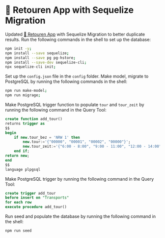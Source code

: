 # 🚚 Retouren App with Sequelize Migration

Updated [🚚 Retouren App](https://github.com/luiul/retoure) with Sequelize Migration to better duplicate results. Run the following commands in the shell to set up the database:

```zsh
npm init -y;
npm install --save sequelize;
npm install --save pg pg-hstore;
npm install --save-dev sequelize-cli;
npx sequelize-cli init;
```

Set up the `config.json` file in the `config` folder. Make model, migrate to PostgreSQL by running the following commands in the shell:

```zsh
npm run make-model;
npm run migrage;
```

Make PostgreSQL trigger function to populate `tour` and `tour_zeit` by running the following command in the Query Tool:

```sql
create function add_tour()
returns trigger as
$$
begin
	if new.tour_bez = 'NRW 1' then
		new.tour:='{"00000", "00001", "00002", "00000"}';
		new.tour_zeit:='{"6:00 - 8:00", "9:00 - 11:00", "12:00 - 14:00", "15:00 - 17:00"}';
	end if;
return new;
end
$$
language plpgsql
```

Make PostgreSQL trigger by running the following command in the Query Tool:

```sql
create trigger add_tour
before insert on "Transports"
for each row
execute procedure add_tour()
```

Run seed and populate the database by running the following command in the shell:

```zsh
npm run seed
```